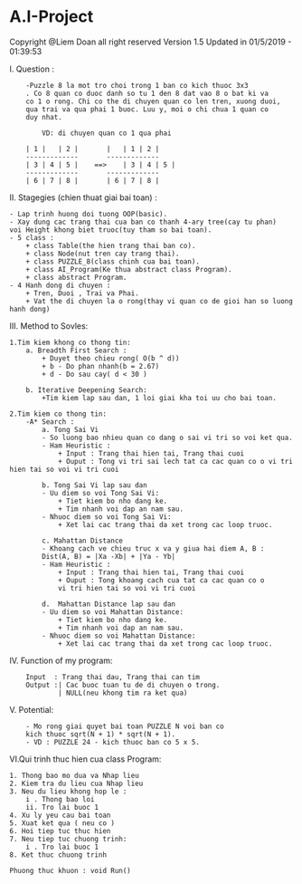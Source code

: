 # A.I-Project

Copyright @Liem Doan all right reserved
Version 1.5
Updated in 01/5/2019 - 01:39:53

		
I. Question :

		-Puzzle 8 la mot tro choi trong 1 ban co kich thuoc 3x3
		. Co 8 quan co duoc danh so tu 1 den 8 dat vao 8 o bat ki va
		co 1 o rong. Chi co the di chuyen quan co len tren, xuong duoi,
		qua trai va qua phai 1 buoc. Luu y, moi o chi chua 1 quan co
		duy nhat.
		
			VD: di chuyen quan co 1 qua phai 
			
		| 1 |   | 2 |		|   | 1 | 2 |
		-------------		-------------
		| 3 | 4 | 5 |    ==>  	| 3 | 4 | 5 |
		-------------		-------------
		| 6 | 7 | 8 |		| 6 | 7 | 8 |
	
II. Stagegies (chien thuat giai bai toan) :

	- Lap trinh huong doi tuong OOP(basic).
	- Xay dung cac trang thai cua ban co thanh 4-ary tree(cay tu phan)
	voi Height khong biet truoc(tuy tham so bai toan).
	- 5 class :
		+ class Table(the hien trang thai ban co).
		+ class Node(nut tren cay trang thai).
		+ class PUZZLE_8(class chinh cua bai toan).
		+ class AI_Program(Ke thua abstract class Program).
		+ class abstract Program.
	- 4 Hanh dong di chuyen : 
    	+ Tren, Duoi , Trai va Phai.
		+ Vat the di chuyen la o rong(thay vi quan co de gioi han so luong hanh dong)
	
III. Method to Sovles:

	1.Tim kiem khong co thong tin:
		a. Breadth First Search :
			+ Duyet theo chieu rong( O(b ^ d))
			+ b - Do phan nhanh(b = 2.67)
			+ d - Do sau cay( d < 30 )
			
		b. Iterative Deepening Search: 
			+Tim kiem lap sau dan, 1 loi giai kha toi uu cho bai toan.
		
	2.Tim kiem co thong tin:
		-A* Search :
			a. Tong Sai Vi
			- So luong bao nhieu quan co dang o sai vi tri so voi ket qua.
			- Ham Heuristic : 
				+ Input : Trang thai hien tai, Trang thai cuoi
				+ Ouput : Tong vi tri sai lech tat ca cac quan co o vi tri hien tai so voi vi tri cuoi
				
			b. Tong Sai Vi lap sau dan
			- Uu diem so voi Tong Sai Vi:
				+ Tiet kiem bo nho dang ke.
				+ Tim nhanh voi dap an nam sau.
			- Nhuoc diem so voi Tong Sai Vi:
				+ Xet lai cac trang thai da xet trong cac loop truoc.
				
			c. Mahattan Distance
			- Khoang cach ve chieu truc x va y giua hai diem A, B : 
			Dist(A, B) = |Xa -Xb| + |Ya - Yb|
			- Ham Heuristic :
				+ Input : Trang thai hien tai, Trang thai cuoi
				+ Ouput : Tong khoang cach cua tat ca cac quan co o
				vi tri hien tai so voi vi tri cuoi
				
			d.  Mahattan Distance lap sau dan
			- Uu diem so voi Mahattan Distance:
				+ Tiet kiem bo nho dang ke.
				+ Tim nhanh voi dap an nam sau.
			- Nhuoc diem so voi Mahattan Distance:
				+ Xet lai cac trang thai da xet trong cac loop truoc.
        
IV. Function of my program:

		Input  : Trang thai dau, Trang thai can tim
		Output :| Cac buoc tuan tu de di chuyen o trong.
				| NULL(neu khong tim ra ket qua)

V. Potential:

		- Mo rong giai quyet bai toan PUZZLE N voi ban co 
		kich thuoc sqrt(N + 1) * sqrt(N + 1).
		- VD : PUZZLE 24 - kich thuoc ban co 5 x 5.

VI.Qui trinh thuc hien cua class Program:

	1. Thong bao mo dua va Nhap lieu	
	2. Kiem tra du lieu cua Nhap lieu	
	3. Neu du lieu khong hop le :		
		i . Thong bao loi		
		ii. Tro lai buoc 1			
	4. Xu ly yeu cau bai toan		
	5. Xuat ket qua ( neu co )		
	6. Hoi tiep tuc thuc hien		
	7. Neu tiep tuc chuong trinh:		
		i . Tro lai buoc 1		
	8. Ket thuc chuong trinh		

	Phuong thuc khuon : void Run()

